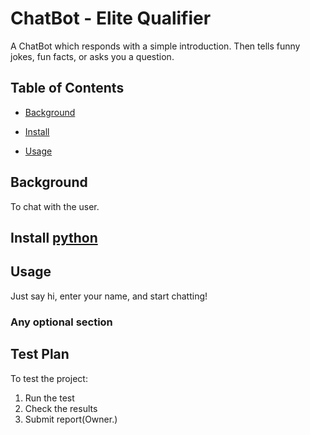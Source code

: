 # ChatBot - Elite Qualifier

A ChatBot which responds with a simple introduction. Then tells funny jokes, fun facts, or asks you a question.

## Table of Contents

- [Background](#background)

- [Install](#install)

- [Usage](#usage)

## Background

To chat with the user.

## Install [python](https://www.python.org/)

## Usage

Just say hi, enter your name, and start chatting!

### Any optional section

## Test Plan

To test the project:

1.  Run the test
2.  Check the results
3. Submit report(Owner.)
